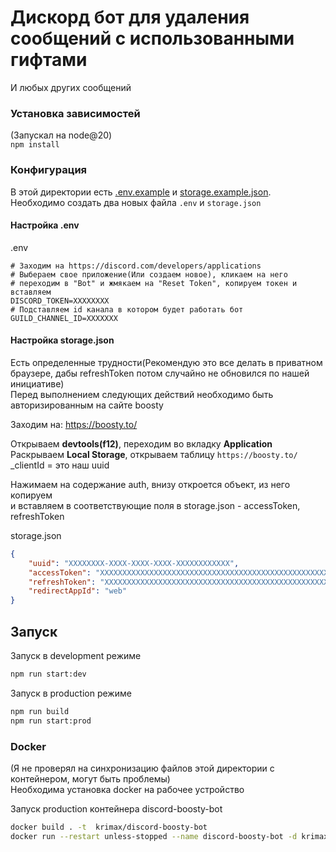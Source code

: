 # Дискорд бот для удаления сообщений с использованными гифтами
И любых других сообщений

### Установка зависимостей 
(Запускал на node@20) <br/>
``npm install``

### Конфигурация

В этой директории есть [.env.example](.env.example) и [storage.example.json](storage.example.json). <br/>
Необходимо создать два новых файла ``.env`` и ``storage.json``

#### Настройка .env
.env
```dotenv
# Заходим на https://discord.com/developers/applications
# Выбераем свое приложение(Или создаем новое), кликаем на него
# переходим в "Bot" и жмякаем на "Reset Token", копируем токен и вставляем
DISCORD_TOKEN=XXXXXXXX
# Подставляем id канала в котором будет работать бот
GUILD_CHANNEL_ID=XXXXXXX
```

#### Настройка storage.json

Есть определенные трудности(Рекомендую это все делать в приватном браузере, дабы refreshToken потом случайно не обновился по нашей инициативе) <br/>
Перед выполнением следующих действий необходимо быть авторизированным на сайте boosty <br/>

Заходим на: https://boosty.to/

Открываем **devtools(f12)**, переходим во вкладку **Application** <br/>
Раскрываем **Local Storage**, открываем таблицу ``https://boosty.to/`` <br/>
_clientId = это наш uuid <br/>

Нажимаем на содержание auth, внизу откроется объект, из него копируем <br/>
и вставляем в соответствующие поля в storage.json - accessToken, refreshToken

storage.json
```json
{
    "uuid": "XXXXXXXX-XXXX-XXXX-XXXX-XXXXXXXXXXXX",
    "accessToken": "XXXXXXXXXXXXXXXXXXXXXXXXXXXXXXXXXXXXXXXXXXXXXXXXXXXXXXXXXXXXXXXX",
    "refreshToken": "XXXXXXXXXXXXXXXXXXXXXXXXXXXXXXXXXXXXXXXXXXXXXXXXXXXXXXXXXXXXXXXX",
    "redirectAppId": "web"
}
```

## Запуск

Запуск в development режиме
```bash
npm run start:dev
```

Запуск в production режиме

```bash
npm run build
npm run start:prod
```

### Docker
(Я не проверял на синхронизацию файлов этой директории с контейнером, могут быть проблемы) <br/>
Необходима установка docker на рабочее устройство

Запуск production контейнера discord-boosty-bot
```bash
docker build . -t  krimax/discord-boosty-bot
docker run --restart unless-stopped --name discord-boosty-bot -d krimax/discord-boosty-bot 
```